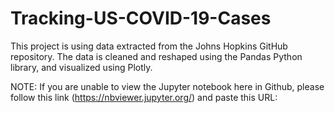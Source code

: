 # Tracking-US-COVID-19-Cases
This project is using data extracted from the Johns Hopkins GitHub repository.  The data is cleaned and reshaped using the Pandas Python library, and visualized using Plotly.

NOTE: If you are unable to view the Jupyter notebook here in Github, please follow this link (https://nbviewer.jupyter.org/) and paste this URL:
